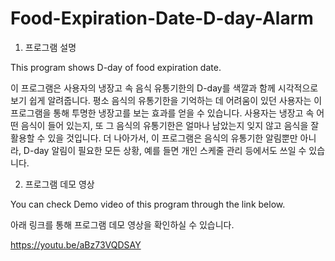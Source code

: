 # Food-Expiration-Date-D-day-Alarm

1. 프로그램 설명

This program shows D-day of food expiration date.

이 프로그램은 사용자의 냉장고 속 음식 유통기한의 D-day를 색깔과 함께 시각적으로 보기 쉽게 알려줍니다.
평소 음식의 유통기한을 기억하는 데 어려움이 있던 사용자는 이 프로그램을 통해 투명한 냉장고를 보는 효과를 얻을 수 있습니다.
사용자는 냉장고 속 어떤 음식이 들어 있는지, 또 그 음식의 유통기한은 얼마나 남았는지 잊지 않고 음식을 잘 활용할 수 있을 것입니다.
더 나아가서, 이 프로그램은 음식의 유통기한 알림뿐만 아니라, D-day 알림이 필요한 모든 상황, 예를 들면 개인 스케줄 관리 등에서도 쓰일 수 있습니다.

2. 프로그램 데모 영상

You can check Demo video of this program through the link below.

아래 링크를 통해 프로그램 데모 영상을 확인하실 수 있습니다.

https://youtu.be/aBz73VQDSAY 

